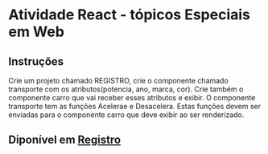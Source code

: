 # Atividade React - tópicos Especiais em Web

## Instruções
Crie um projeto chamado REGISTRO, crie o componente chamado transporte com os atributos(potencia, ano, marca, cor). Crie também o componente carro que vai receber esses atributos e exibir. O componente transporte tem as funções Acelerae e  Desacelera. Estas funções devem ser enviadas para o componente carro que deve exibir ao ser renderizado.

## Diponível em [Registro](https://alanmarinho.github.io/registro_react/)
